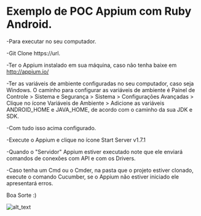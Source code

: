 # Exemplo de POC Appium com Ruby Android.

-Para executar no seu computador.

-Git Clone https://url.

-Ter o Appium instalado em sua máquina, caso não tenha baixe em http://appium.io/

-Ter as variáveis de ambiente configuradas no seu computador, caso seja Windows.
O caminho para configurar as variáveis de ambiente é 
Painel de Controle > Sistema e Segurança > Sistema > Configurações Avançadas > Clique no ícone Variáveis de Ambiente >  Adicione as variáveis 
ANDROID_HOME e JAVA_HOME, de acordo com o caminho da sua JDK e SDK.

-Com tudo isso acima configurado.

-Execute o Appium e clique no ícone Start Server v1.7.1

-Quando o "Servidor" Appium estiver executado note que ele enviará comandos de conexões com API e com os Drivers.

-Caso tenha um Cmd ou o Cmder, na pasta que o projeto estiver clonado, execute o comando Cucumber, se o Appium não estiver iniciado ele
apresentará erros.

Boa Sorte :)


![alt_text](https://http://matera.com/br/wp-content/uploads/2015/10/appium_logo-538x294.jpg)
